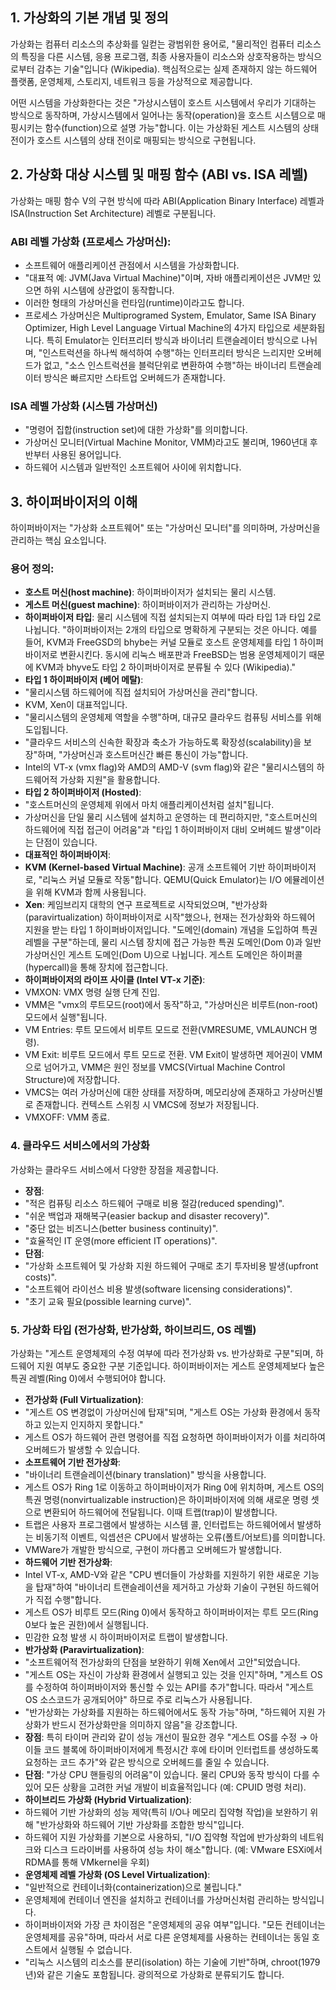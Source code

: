 ## 1. 가상화의 기본 개념 및 정의

가상화는 컴퓨터 리소스의 추상화를 일컫는 광범위한 용어로, "물리적인 컴퓨터 리소스의 특징을 다른 시스템, 응용 프로그램, 최종 사용자들이 리소스와 상호작용하는 방식으로부터 감추는 기술"입니다 (Wikipedia). 핵심적으로는 실제 존재하지 않는 하드웨어 플랫폼, 운영체제, 스토리지, 네트워크 등을 가상적으로 제공합니다.

어떤 시스템을 가상화한다는 것은 "가상시스템이 호스트 시스템에서 우리가 기대하는 방식으로 동작하며, 가상시스템에서 일어나는 동작(operation)을 호스트 시스템으로 매핑시키는 함수(function)으로 설명 가능"합니다. 이는 가상화된 게스트 시스템의 상태 전이가 호스트 시스템의 상태 전이로 매핑되는 방식으로 구현됩니다.

## 2. 가상화 대상 시스템 및 매핑 함수 (ABI vs. ISA 레벨)

가상화는 매핑 함수 V의 구현 방식에 따라 ABI(Application Binary Interface) 레벨과 ISA(Instruction Set Architecture) 레벨로 구분됩니다.

### ABI 레벨 가상화 (프로세스 가상머신):
- 소프트웨어 애플리케이션 관점에서 시스템을 가상화합니다.
- "대표적 예: JVM(Java Virtual Machine)"이며, 자바 애플리케이션은 JVM만 있으면 하위 시스템에 상관없이 동작합니다.
- 이러한 형태의 가상머신을 런타임(runtime)이라고도 합니다.
- 프로세스 가상머신은 Multiprogramed System, Emulator, Same ISA Binary Optimizer, High Level Language Virtual Machine의 4가지 타입으로 세분화됩니다. 특히 Emulator는 인터프리터 방식과 바이너리 트랜슬레이터 방식으로 나뉘며, "인스트럭션을 하나씩 해석하여 수행"하는 인터프리터 방식은 느리지만 오버헤드가 없고, "소스 인스트럭션을 블럭단위로 변환하여 수행"하는 바이너리 트랜슬레이터 방식은 빠르지만 스타트업 오버헤드가 존재합니다.

### ISA 레벨 가상화 (시스템 가상머신)
- "명령어 집합(instruction set)에 대한 가상화"를 의미합니다.
- 가상머신 모니터(Virtual Machine Monitor, VMM)라고도 불리며, 1960년대 후반부터 사용된 용어입니다.
- 하드웨어 시스템과 일반적인 소프트웨어 사이에 위치합니다.

## 3. 하이퍼바이저의 이해

하이퍼바이저는 "가상화 소프트웨어" 또는 "가상머신 모니터"를 의미하며, 가상머신을 관리하는 핵심 요소입니다.

### **용어 정의**:
- **호스트 머신(host machine)**: 하이퍼바이저가 설치되는 물리 시스템.
- **게스트 머신(guest machine)**: 하이퍼바이저가 관리하는 가상머신.
- **하이퍼바이저 타입**: 물리 시스템에 직접 설치되는지 여부에 따라 타입 1과 타입 2로 나뉩니다. "하이퍼바이저는 2개의 타입으로 명확하게 구분되는 것은 아니다. 예를 들어, KVM과 FreeGSD의 bhybe는 커널 모듈로 호스트 운영체제를 타입 1 하이퍼바이저로 변환시킨다. 동시에 리눅스 배포판과 FreeBSD는 범용 운영체제이기 때문에 KVM과 bhyve도 타입 2 하이퍼바이저로 분류될 수 있다 (Wikipedia)."
- **타입 1 하이퍼바이저 (베어 메탈)**:
- "물리시스템 하드웨어에 직접 설치되어 가상머신을 관리"합니다.
- KVM, Xen이 대표적입니다.
- "물리시스템의 운영체제 역할을 수행"하며, 대규모 클라우드 컴퓨팅 서비스를 위해 도입됩니다.
- "클라우드 서비스의 신속한 확장과 축소가 가능하도록 확장성(scalability)을 보장"하며, "가상머신과 호스트머신간 빠른 통신이 가능"합니다.
- Intel의 VT-x (vmx flag)와 AMD의 AMD-V (svm flag)와 같은 "물리시스템의 하드웨어적 가상화 지원"을 활용합니다.
- **타입 2 하이퍼바이저 (Hosted)**:
- "호스트머신의 운영체제 위에서 마치 애플리케이션처럼 설치"됩니다.
- 가상머신을 단일 물리 시스템에 설치하고 운영하는 데 편리하지만, "호스트머신의 하드웨어에 직접 접근이 어려움"과 "타입 1 하이퍼바이저 대비 오버헤드 발생"이라는 단점이 있습니다.
- **대표적인 하이퍼바이저**:
- **KVM (Kernel-based Virtual Machine)**: 공개 소프트웨어 기반 하이퍼바이저로, "리눅스 커널 모듈로 작동"합니다. QEMU(Quick Emulator)는 I/O 에뮬레이션을 위해 KVM과 함께 사용됩니다.
- **Xen**: 케임브리지 대학의 연구 프로젝트로 시작되었으며, "반가상화(paravirtualization) 하이퍼바이저로 시작"했으나, 현재는 전가상화와 하드웨어 지원을 받는 타입 1 하이퍼바이저입니다. "도메인(domain) 개념을 도입하여 특권레벨을 구분"하는데, 물리 시스템 장치에 접근 가능한 특권 도메인(Dom 0)과 일반 가상머신인 게스트 도메인(Dom U)으로 나뉩니다. 게스트 도메인은 하이퍼콜(hypercall)을 통해 장치에 접근합니다.
- **하이퍼바이저의 라이프 사이클 (Intel VT-x 기준)**:
- VMXON: VMX 명령 실행 단계 진입.
- VMM은 "vmx의 루트모드(root)에서 동작"하고, "가상머신은 비루트(non-root) 모드에서 실행"됩니다.
- VM Entries: 루트 모드에서 비루트 모드로 전환(VMRESUME, VMLAUNCH 명령).
- VM Exit: 비루트 모드에서 루트 모드로 전환. VM Exit이 발생하면 제어권이 VMM으로 넘어가고, VMM은 원인 정보를 VMCS(Virtual Machine Control Structure)에 저장합니다.
- VMCS는 여러 가상머신에 대한 상태를 저장하며, 메모리상에 존재하고 가상머신별로 존재합니다. 컨텍스트 스위칭 시 VMCS에 정보가 저장됩니다.
- VMXOFF: VMM 종료.

### 4. 클라우드 서비스에서의 가상화

가상화는 클라우드 서비스에서 다양한 장점을 제공합니다.

- **장점**:
- "적은 컴퓨팅 리소스 하드웨어 구매로 비용 절감(reduced spending)".
- "쉬운 백업과 재해복구(easier backup and disaster recovery)".
- "중단 없는 비즈니스(better business continuity)".
- "효율적인 IT 운영(more efficient IT operations)".
- **단점**:
- "가상화 소프트웨어 및 가상화 지원 하드웨어 구매로 초기 투자비용 발생(upfront costs)".
- "소프트웨어 라이선스 비용 발생(software licensing considerations)".
- "초기 교육 필요(possible learning curve)".

### 5. 가상화 타입 (전가상화, 반가상화, 하이브리드, OS 레벨)

가상화는 "게스트 운영체제의 수정 여부에 따라 전가상화 vs. 반가상화로 구분"되며, 하드웨어 지원 여부도 중요한 구분 기준입니다. 하이퍼바이저는 게스트 운영체제보다 높은 특권 레벨(Ring 0)에서 수행되어야 합니다.

- **전가상화 (Full Virtualization)**:
- "게스트 OS 변경없이 가상머신에 탑재"되며, "게스트 OS는 가상화 환경에서 동작하고 있는지 인지하지 못합니다."
- 게스트 OS가 하드웨어 관련 명령어를 직접 요청하면 하이퍼바이저가 이를 처리하여 오버헤드가 발생할 수 있습니다.
- **소프트웨어 기반 전가상화**:
- "바이너리 트랜슬레이션(binary translation)" 방식을 사용합니다.
- 게스트 OS가 Ring 1로 이동하고 하이퍼바이저가 Ring 0에 위치하며, 게스트 OS의 특권 명령(nonvirtualizable instruction)은 하이퍼바이저에 의해 새로운 명령 셋으로 변환되어 하드웨어에 전달됩니다. 이때 트랩(trap)이 발생합니다.
- 트랩은 사용자 프로그램에서 발생하는 시스템 콜, 인터럽트는 하드웨어에서 발생하는 비동기적 이벤트, 익셉션은 CPU에서 발생하는 오류(폴트/어보트)를 의미합니다.
- VMWare가 개발한 방식으로, 구현이 까다롭고 오버헤드가 발생합니다.
- **하드웨어 기반 전가상화**:
- Intel VT-x, AMD-V와 같은 "CPU 벤더들이 가상화를 지원하기 위한 새로운 기능을 탑재"하여 "바이너리 트랜슬레이션을 제거하고 가상화 기술이 구현된 하드웨어가 직접 수행"합니다.
- 게스트 OS가 비루트 모드(Ring 0)에서 동작하고 하이퍼바이저는 루트 모드(Ring 0보다 높은 권한)에서 실행됩니다.
- 민감한 요청 발생 시 하이퍼바이저로 트랩이 발생합니다.
- **반가상화 (Paravirtualization)**:
- "소프트웨어적 전가상화의 단점을 보완하기 위해 Xen에서 고안"되었습니다.
- "게스트 OS는 자신이 가상화 환경에서 실행되고 있는 것을 인지"하며, "게스트 OS를 수정하여 하이퍼바이저와 통신할 수 있는 API를 추가"합니다. 따라서 "게스트 OS 소스코드가 공개되어야" 하므로 주로 리눅스가 사용됩니다.
- "반가상화는 가상화를 지원하는 하드웨어에서도 동작 가능"하며, "하드웨어 지원 가상화가 반드시 전가상화만을 의미하지 않음"을 강조합니다.
- **장점**: 특히 타이머 관리와 같이 성능 개선이 필요한 경우 "게스트 OS를 수정 → 아이들 코드 블록에 하이퍼바이저에게 특정시간 후에 타이머 인터럽트를 생성하도록 요청하는 코드 추가"와 같은 방식으로 오버헤드를 줄일 수 있습니다.
- **단점**: "가상 CPU 핸들링의 어려움"이 있습니다. 물리 CPU와 동작 방식이 다를 수 있어 모든 상황을 고려한 커널 개발이 비효율적입니다 (예: CPUID 명령 처리).
- **하이브리드 가상화 (Hybrid Virtualization)**:
- 하드웨어 기반 가상화의 성능 제약(특히 I/O나 메모리 집약형 작업)을 보완하기 위해 "반가상화와 하드웨어 기반 가상화를 조합한 방식"입니다.
- 하드웨어 지원 가상화를 기본으로 사용하되, "I/O 집약형 작업에 반가상화의 네트워크와 디스크 드라이버를 사용하여 성능 차이 해소"합니다. (예: VMware ESXi에서 RDMA를 통해 VMkernel을 우회)
- **운영체제 레벨 가상화 (OS Level Virtualization)**:
- "일반적으로 컨테이너화(containerization)으로 불립니다."
- 운영체제에 컨테이너 엔진을 설치하고 컨테이너를 가상머신처럼 관리하는 방식입니다.
- 하이퍼바이저와 가장 큰 차이점은 "운영체제의 공유 여부"입니다. "모든 컨테이너는 운영체제를 공유"하며, 따라서 서로 다른 운영체제를 사용하는 컨테이너는 동일 호스트에서 실행될 수 없습니다.
- "리눅스 시스템의 리소스를 분리(isolation) 하는 기술에 기반"하며, chroot(1979년)와 같은 기술도 포함됩니다. 광의적으로 가상화로 분류되기도 합니다.